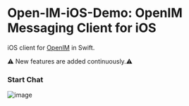 # Open-IM-iOS-Demo: OpenIM Messaging Client for iOS

iOS client for [OpenIM](https://github.com/OpenIMSDK/Open-IM-Server) in Swift.


⚠️ New features are added continuously.⚠️

### Start Chat

![image](https://github.com/OpenIMSDK/Open-IM-iOS-Demo/blob/main/start_chat.gif)


